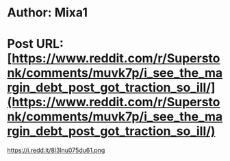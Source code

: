 # Author: Mixa1
# Post URL: [https://www.reddit.com/r/Superstonk/comments/muvk7p/i_see_the_margin_debt_post_got_traction_so_ill/](https://www.reddit.com/r/Superstonk/comments/muvk7p/i_see_the_margin_debt_post_got_traction_so_ill/)


https://i.redd.it/8l3lnu075du61.png